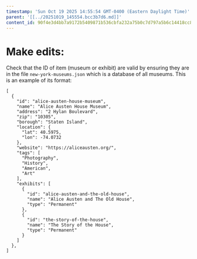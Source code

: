 ```yaml
---
timestamp: 'Sun Oct 19 2025 14:55:54 GMT-0400 (Eastern Daylight Time)'
parent: '[[../20251019_145554.bcc3b7d6.md]]'
content_id: 90f4e3d4bb7a9172b5409871b536cbfa232a75b0c7d797a5b6c14418cc8b7b2d
---
```


# Make edits:

Check that the ID of item (museum or exhibit) are valid by ensuring they are in the file `new-york-museums.json` which is a database of all museums. This is an example of its format:

```plaintext
[
  {
    "id": "alice-austen-house-museum",
    "name": "Alice Austen House Museum",
    "address": "2 Hylan Boulevard",
    "zip": "10305",
    "borough": "Staten Island",
    "location": {
      "lat": 40.5975,
      "lon": -74.0732
    },
    "website": "https://aliceausten.org/",
    "tags": [
      "Photography",
      "History",
      "American",
      "Art"
    ],
    "exhibits": [
      {
        "id": "alice-austen-and-the-old-house",
        "name": "Alice Austen and The Old House",
        "type": "Permanent"
      },
      {
        "id": "the-story-of-the-house",
        "name": "The Story of the House",
        "type": "Permanent"
      }
    ]
  },
]
```
